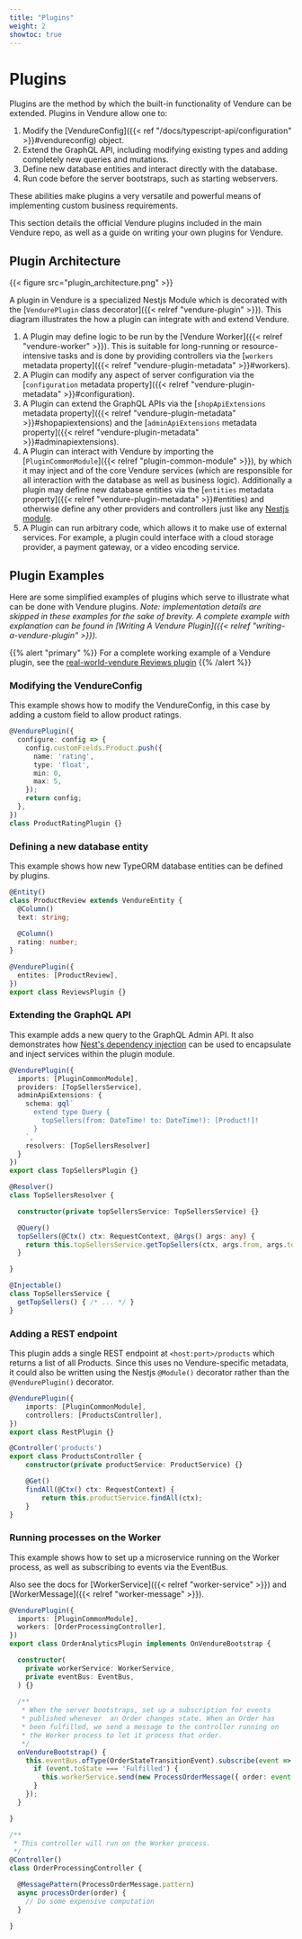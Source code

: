 ```yaml
---
title: "Plugins"
weight: 2
showtoc: true
---
```

 
# Plugins

Plugins are the method by which the built-in functionality of Vendure can be extended. Plugins in Vendure allow one to:

1. Modify the [VendureConfig]({{< ref "/docs/typescript-api/configuration" >}}#vendureconfig) object.
2. Extend the GraphQL API, including modifying existing types and adding completely new queries and mutations.
3. Define new database entities and interact directly with the database.
4. Run code before the server bootstraps, such as starting webservers.

These abilities make plugins a very versatile and powerful means of implementing custom business requirements.

This section details the official Vendure plugins included in the main Vendure repo, as well as a guide on writing your own plugins for Vendure.

## Plugin Architecture

{{< figure src="plugin_architecture.png" >}}

A plugin in Vendure is a specialized Nestjs Module which is decorated with the [`VendurePlugin` class decorator]({{< relref "vendure-plugin" >}}). This diagram illustrates the how a plugin can integrate with and extend Vendure.
 
1. A Plugin may define logic to be run by the [Vendure Worker]({{< relref "vendure-worker" >}}). This is suitable for long-running or resource-intensive tasks and is done by providing controllers via the [`workers` metadata property]({{< relref "vendure-plugin-metadata" >}}#workers).
2. A Plugin can modify any aspect of server configuration via the [`configuration` metadata property]({{< relref "vendure-plugin-metadata" >}}#configuration).
3. A Plugin can extend the GraphQL APIs via the [`shopApiExtensions` metadata property]({{< relref "vendure-plugin-metadata" >}}#shopapiextensions) and the [`adminApiExtensions` metadata property]({{< relref "vendure-plugin-metadata" >}}#adminapiextensions).
4. A Plugin can interact with Vendure by importing the [`PluginCommonModule`]({{< relref "plugin-common-module" >}}), by which it may inject and of the core Vendure services (which are responsible for all interaction with the database as well as business logic). Additionally a plugin may define new database entities via the [`entities` metadata property]({{< relref "vendure-plugin-metadata" >}}#entities) and otherwise define any other providers and controllers just like any [Nestjs module](https://docs.nestjs.com/modules).
5. A Plugin can run arbitrary code, which allows it to make use of external services. For example, a plugin could interface with a cloud storage provider, a payment gateway, or a video encoding service.

## Plugin Examples

Here are some simplified examples of plugins which serve to illustrate what can be done with Vendure plugins. *Note: implementation details are skipped in these examples for the sake of brevity. A complete example with explanation can be found in [Writing A Vendure Plugin]({{< relref "writing-a-vendure-plugin" >}}).*

{{% alert "primary" %}}
  For a complete working example of a Vendure plugin, see the [real-world-vendure Reviews plugin](https://github.com/vendure-ecommerce/real-world-vendure/tree/master/src/plugins/reviews)
{{% /alert %}}

### Modifying the VendureConfig

This example shows how to modify the VendureConfig, in this case by adding a custom field to allow product ratings.
```TypeScript
@VendurePlugin({
  configure: config => {
    config.customFields.Product.push({
      name: 'rating',
      type: 'float',
      min: 0,
      max: 5,
    });
    return config;
  },
})
class ProductRatingPlugin {}
```

### Defining a new database entity

This example shows how new TypeORM database entities can be defined by plugins.

```TypeScript
@Entity()
class ProductReview extends VendureEntity {
  @Column()
  text: string;
  
  @Column()
  rating: number;
}

@VendurePlugin({
  entites: [ProductReview],
})
export class ReviewsPlugin {}
```

### Extending the GraphQL API

This example adds a new query to the GraphQL Admin API. It also demonstrates how [Nest's dependency injection](https://docs.nestjs.com/providers) can be used to encapsulate and inject services within the plugin module.
 
```TypeScript
@VendurePlugin({
  imports: [PluginCommonModule],
  providers: [TopSellersService],
  adminApiExtensions: {
    schema: gql`
      extend type Query {
        topSellers(from: DateTime! to: DateTime!): [Product!]!
      }
    `,
    resolvers: [TopSellersResolver]
  }
})
export class TopSellersPlugin {}

@Resolver()
class TopSellersResolver {

  constructor(private topSellersService: TopSellersService) {}

  @Query()
  topSellers(@Ctx() ctx: RequestContext, @Args() args: any) {
    return this.topSellersService.getTopSellers(ctx, args.from, args.to);
  }

}

@Injectable()
class TopSellersService { 
  getTopSellers() { /* ... */ }
}
```

### Adding a REST endpoint

This plugin adds a single REST endpoint at `<host:port>/products` which returns a list of all Products. Since this uses no Vendure-specific metadata, it could also be written using the Nestjs `@Module()` decorator rather than the `@VendurePlugin()` decorator.

```TypeScript
@VendurePlugin({
    imports: [PluginCommonModule],
    controllers: [ProductsController],
})
export class RestPlugin {}

@Controller('products')
export class ProductsController {
    constructor(private productService: ProductService) {}

    @Get()
    findAll(@Ctx() ctx: RequestContext) {
        return this.productService.findAll(ctx);
    }
}
```

### Running processes on the Worker

This example shows how to set up a microservice running on the Worker process, as well as subscribing to events via the EventBus.

Also see the docs for [WorkerService]({{< relref "worker-service" >}}) and [WorkerMessage]({{< relref "worker-message" >}}).

```TypeScript
@VendurePlugin({
  imports: [PluginCommonModule],
  workers: [OrderProcessingController],
})
export class OrderAnalyticsPlugin implements OnVendureBootstrap {

  constructor(
    private workerService: WorkerService,
    private eventBus: EventBus,
  ) {}
  
  /**
   * When the server bootstraps, set up a subscription for events 
   * published whenever  an Order changes state. When an Order has 
   * been fulfilled, we send a message to the controller running on
   * the Worker process to let it process that order.
   */
  onVendureBootstrap() {
    this.eventBus.ofType(OrderStateTransitionEvent).subscribe(event => {
      if (event.toState === 'Fulfilled') {
        this.workerService.send(new ProcessOrderMessage({ order: event.order })).subscribe();
      }
    });
  }

}

/**
 * This controller will run on the Worker process.
 */
@Controller()
class OrderProcessingController {

  @MessagePattern(ProcessOrderMessage.pattern)
  async processOrder(order) {
    // Do some expensive computation
  }

}
```
